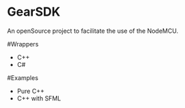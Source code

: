 # GearSDK
An openSource project to facilitate the use of the NodeMCU.

#Wrappers
 - C++
 - C#
 
 
 #Examples
  - Pure C++
  - C++ with SFML
